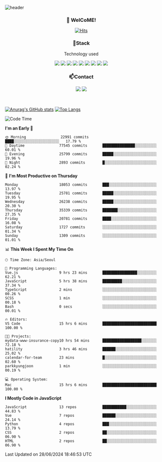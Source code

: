 ![header](https://capsule-render.vercel.app/api?type=waving&color=gradient&height=200&text=Kyungjoon&fontAlign=70&fontAlignY=40&animation=twinkling)

<h3 align="center">👋 WelCoME!</h3>

<div align=center>
  
[![Hits](https://hits.seeyoufarm.com/api/count/incr/badge.svg?url=https%3A%2F%2Fgithub.com%2Fuvula6921&count_bg=%2322BAC9&title_bg=%23827F7F&icon=iconify.svg&icon_color=%2325A27F&title=visits&edge_flat=false)](https://hits.seeyoufarm.com)
  
</div>
<h3 align="center">📌Stack</h3>
<p align="center">Technology used</p>
<div align="center"><img src="https://img.shields.io/badge/HTML5-E34F26?style=flat-square&logo=HTML5&logoColor=white"></img> <img src="https://img.shields.io/badge/CSS3-0A84FF?style=flat-square&logo=CSS3&logoColor=white"></img> <img src="https://img.shields.io/badge/JavaScript-FFCD11?style=flat-square&logo=JavaScript&logoColor=white"></img> <img src="https://img.shields.io/badge/React-00BCF6?style=flat-square&logo=React&logoColor=white"></img> <img src="https://img.shields.io/badge/jQuery-3655FF?style=flat-square&logo=jQuery&logoColor=white"></img> <img src="https://img.shields.io/badge/Ruby-E0115F?style=flat-square&logo=Ruby&logoColor=white"></img> <img src="https://img.shields.io/badge/Python-4B8BBE?style=flat-square&logo=Python&logoColor=white"></img> <img src="https://img.shields.io/badge/Vue-4FC08D?style=flat-square&logo=Vue.js&logoColor=white"></img> <img src="https://img.shields.io/badge/Nuxt-00DC82?style=flat-square&logo=Nuxt.js&logoColor=white"></img></div>

<h3 align="center">📫Contact</h3>
<div align="center"><a href="https://velog.io/@uvula6921/"><img src="https://img.shields.io/badge/Blog-20c997?style=flat-square&logo=V&logoColor=white"/></a> <a href="pkj6921@gmail.com"><img src="https://img.shields.io/badge/Gmail-EA4335?style=flat-square&logo=Gmail&logoColor=white"/></a></div>
<br>
<br>

[![Anurag's GitHub stats](https://github-readme-stats.vercel.app/api?username=uvula6921&hide=stars,issues&show_icons=true&count_private=true&theme=tokyonight)](https://github.com/anuraghazra/github-readme-stats)
[![Top Langs](https://github-readme-stats.vercel.app/api/top-langs/?username=uvula6921&hide=css,jupyter%20notebook,html&exclude_repo=uvula6921,uvula6921.github.io&layout=compact&langs_count=8)](https://github.com/anuraghazra/github-readme-stats)

<!--START_SECTION:waka-->
![Code Time](http://img.shields.io/badge/Code%20Time-2%2C358%20hrs%2036%20mins-blue)

**I'm an Early 🐤** 

```text
🌞 Morning                22991 commits       ████░░░░░░░░░░░░░░░░░░░░░   17.79 % 
🌆 Daytime                77545 commits       ███████████████░░░░░░░░░░   60.01 % 
🌃 Evening                25799 commits       █████░░░░░░░░░░░░░░░░░░░░   19.96 % 
🌙 Night                  2893 commits        █░░░░░░░░░░░░░░░░░░░░░░░░   02.24 % 
```
📅 **I'm Most Productive on Thursday** 

```text
Monday                   18053 commits       ███░░░░░░░░░░░░░░░░░░░░░░   13.97 % 
Tuesday                  25781 commits       █████░░░░░░░░░░░░░░░░░░░░   19.95 % 
Wednesday                26238 commits       █████░░░░░░░░░░░░░░░░░░░░   20.30 % 
Thursday                 35339 commits       ███████░░░░░░░░░░░░░░░░░░   27.35 % 
Friday                   20781 commits       ████░░░░░░░░░░░░░░░░░░░░░   16.08 % 
Saturday                 1727 commits        ░░░░░░░░░░░░░░░░░░░░░░░░░   01.34 % 
Sunday                   1309 commits        ░░░░░░░░░░░░░░░░░░░░░░░░░   01.01 % 
```


📊 **This Week I Spent My Time On** 

```text
🕑︎ Time Zone: Asia/Seoul

💬 Programming Languages: 
Vue.js                   9 hrs 23 mins       ████████████████░░░░░░░░░   62.21 % 
JavaScript               5 hrs 38 mins       █████████░░░░░░░░░░░░░░░░   37.34 % 
TypeScript               2 mins              ░░░░░░░░░░░░░░░░░░░░░░░░░   00.26 % 
SCSS                     1 min               ░░░░░░░░░░░░░░░░░░░░░░░░░   00.18 % 
Bash                     0 secs              ░░░░░░░░░░░░░░░░░░░░░░░░░   00.01 % 

🔥 Editors: 
VS Code                  15 hrs 6 mins       █████████████████████████   100.00 % 

🐱‍💻 Projects: 
mydata-www-insurance-copy10 hrs 54 mins      ██████████████████░░░░░░░   72.18 % 
hatility                 3 hrs 46 mins       ██████░░░░░░░░░░░░░░░░░░░   25.02 % 
calendar-for-team        23 mins             █░░░░░░░░░░░░░░░░░░░░░░░░   02.60 % 
parkkyungjoon            1 min               ░░░░░░░░░░░░░░░░░░░░░░░░░   00.19 % 

💻 Operating System: 
Mac                      15 hrs 6 mins       █████████████████████████   100.00 % 
```

**I Mostly Code in JavaScript** 

```text
JavaScript               13 repos            ███████████░░░░░░░░░░░░░░   44.83 % 
Vue                      7 repos             ██████░░░░░░░░░░░░░░░░░░░   24.14 % 
Python                   4 repos             ███░░░░░░░░░░░░░░░░░░░░░░   13.79 % 
CSS                      2 repos             ██░░░░░░░░░░░░░░░░░░░░░░░   06.90 % 
HTML                     2 repos             ██░░░░░░░░░░░░░░░░░░░░░░░   06.90 % 
```




 Last Updated on 28/06/2024 18:46:53 UTC
<!--END_SECTION:waka-->
